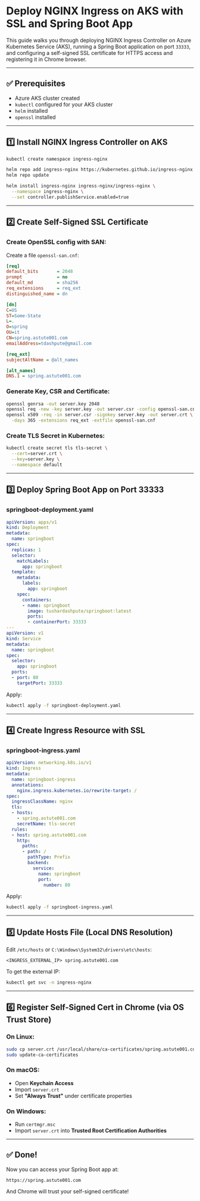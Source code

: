 # Deploy NGINX Ingress on AKS with SSL and Spring Boot App

This guide walks you through deploying NGINX Ingress Controller on Azure Kubernetes Service (AKS), running a Spring Boot application on port `33333`, and configuring a self-signed SSL certificate for HTTPS access and registering it in Chrome browser.

---

## ✅ Prerequisites
- Azure AKS cluster created
- `kubectl` configured for your AKS cluster
- `helm` installed
- `openssl` installed

---

## 1️⃣ Install NGINX Ingress Controller on AKS
```bash
kubectl create namespace ingress-nginx

helm repo add ingress-nginx https://kubernetes.github.io/ingress-nginx
helm repo update

helm install ingress-nginx ingress-nginx/ingress-nginx \
  --namespace ingress-nginx \
  --set controller.publishService.enabled=true
```

---

## 2️⃣ Create Self-Signed SSL Certificate

### Create OpenSSL config with SAN:
Create a file `openssl-san.cnf`:
```ini
[req]
default_bits       = 2048
prompt             = no
default_md         = sha256
req_extensions     = req_ext
distinguished_name = dn

[dn]
C=US
ST=Some-State
L=.
O=spring
OU=it
CN=spring.astute001.com
emailAddress=tdashpute@gmail.com

[req_ext]
subjectAltName = @alt_names

[alt_names]
DNS.1 = spring.astute001.com
```

### Generate Key, CSR and Certificate:
```bash
openssl genrsa -out server.key 2048
openssl req -new -key server.key -out server.csr -config openssl-san.cnf
openssl x509 -req -in server.csr -signkey server.key -out server.crt \
  -days 365 -extensions req_ext -extfile openssl-san.cnf
```

### Create TLS Secret in Kubernetes:
```bash
kubectl create secret tls tls-secret \
  --cert=server.crt \
  --key=server.key \
  --namespace default
```

---

## 3️⃣ Deploy Spring Boot App on Port 33333

### springboot-deployment.yaml
```yaml
apiVersion: apps/v1
kind: Deployment
metadata:
  name: springboot
spec:
  replicas: 1
  selector:
    matchLabels:
      app: springboot
  template:
    metadata:
      labels:
        app: springboot
    spec:
      containers:
      - name: springboot
        image: tushardashpute/springboot:latest
        ports:
        - containerPort: 33333
---
apiVersion: v1
kind: Service
metadata:
  name: springboot
spec:
  selector:
    app: springboot
  ports:
  - port: 80
    targetPort: 33333
```

Apply:
```bash
kubectl apply -f springboot-deployment.yaml
```

---

## 4️⃣ Create Ingress Resource with SSL

### springboot-ingress.yaml
```yaml
apiVersion: networking.k8s.io/v1
kind: Ingress
metadata:
  name: springboot-ingress
  annotations:
    nginx.ingress.kubernetes.io/rewrite-target: /
spec:
  ingressClassName: nginx
  tls:
  - hosts:
    - spring.astute001.com
    secretName: tls-secret
  rules:
  - host: spring.astute001.com
    http:
      paths:
      - path: /
        pathType: Prefix
        backend:
          service:
            name: springboot
            port:
              number: 80
```

Apply:
```bash
kubectl apply -f springboot-ingress.yaml
```

---

## 5️⃣ Update Hosts File (Local DNS Resolution)
Edit `/etc/hosts` or `C:\Windows\System32\drivers\etc\hosts`:
```
<INGRESS_EXTERNAL_IP> spring.astute001.com
```

To get the external IP:
```bash
kubectl get svc -n ingress-nginx
```

---

## 6️⃣ Register Self-Signed Cert in Chrome (via OS Trust Store)

### On Linux:
```bash
sudo cp server.crt /usr/local/share/ca-certificates/spring.astute001.com.crt
sudo update-ca-certificates
```

### On macOS:
- Open **Keychain Access**
- Import `server.crt`
- Set **"Always Trust"** under certificate properties

### On Windows:
- Run `certmgr.msc`
- Import `server.crt` into **Trusted Root Certification Authorities**

---

## ✅ Done!
Now you can access your Spring Boot app at:
```
https://spring.astute001.com
```
And Chrome will trust your self-signed certificate!

